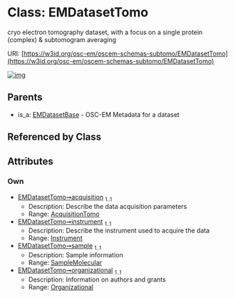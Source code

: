
# Class: EMDatasetTomo

cryo electron tomography dataset, with a focus on a single protein (complex) & subtomogram averaging

URI: [https://w3id.org/osc-em/oscem-schemas-subtomo/EMDatasetTomo](https://w3id.org/osc-em/oscem-schemas-subtomo/EMDatasetTomo)


[![img](https://yuml.me/diagram/nofunky;dir:TB/class/[SampleMolecular],[Organizational],[Instrument],[Organizational]<organizational%201..1-++[EMDatasetTomo],[SampleMolecular]<sample%201..1-++[EMDatasetTomo],[Instrument]<instrument%201..1-++[EMDatasetTomo],[AcquisitionTomo]<acquisition%201..1-++[EMDatasetTomo],[EMDatasetBase]^-[EMDatasetTomo],[EMDatasetBase],[AcquisitionTomo])](https://yuml.me/diagram/nofunky;dir:TB/class/[SampleMolecular],[Organizational],[Instrument],[Organizational]<organizational%201..1-++[EMDatasetTomo],[SampleMolecular]<sample%201..1-++[EMDatasetTomo],[Instrument]<instrument%201..1-++[EMDatasetTomo],[AcquisitionTomo]<acquisition%201..1-++[EMDatasetTomo],[EMDatasetBase]^-[EMDatasetTomo],[EMDatasetBase],[AcquisitionTomo])

## Parents

 *  is_a: [EMDatasetBase](EMDatasetBase.md) - OSC-EM Metadata for a dataset

## Referenced by Class


## Attributes


### Own

 * [EMDatasetTomo➞acquisition](EMDatasetTomo_acquisition.md)  <sub>1..1</sub>
     * Description: Describe the data acquisition parameters
     * Range: [AcquisitionTomo](AcquisitionTomo.md)
 * [EMDatasetTomo➞instrument](EMDatasetTomo_instrument.md)  <sub>1..1</sub>
     * Description: Describe the instrument used to acquire the data
     * Range: [Instrument](Instrument.md)
 * [EMDatasetTomo➞sample](EMDatasetTomo_sample.md)  <sub>1..1</sub>
     * Description: Sample information
     * Range: [SampleMolecular](SampleMolecular.md)
 * [EMDatasetTomo➞organizational](EMDatasetTomo_organizational.md)  <sub>1..1</sub>
     * Description: Information on authors and grants
     * Range: [Organizational](Organizational.md)
